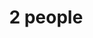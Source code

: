 ---
pid: LLG2
title: 2 people
location_transcription: 210 W Washington Square Philly, PA 19106
zipcode: '19106'
outside_phl: 
neighborhood: Society Hill,Old City
age: '14'
age_range: 13-19
instagram: 
image_file_name: LLG_2.jpg
proposal_transcription: |-
  mirrored surface

  average size of a human
topic: Unity
topic_summary: '0'
type: Sculpture Statue
keywords_other: holding hands, mirror
credit: Alyssa K
image_labels: 
twitter: 
facebook: 
permalink: "/monuments/llg2/"
layout: item-page
---